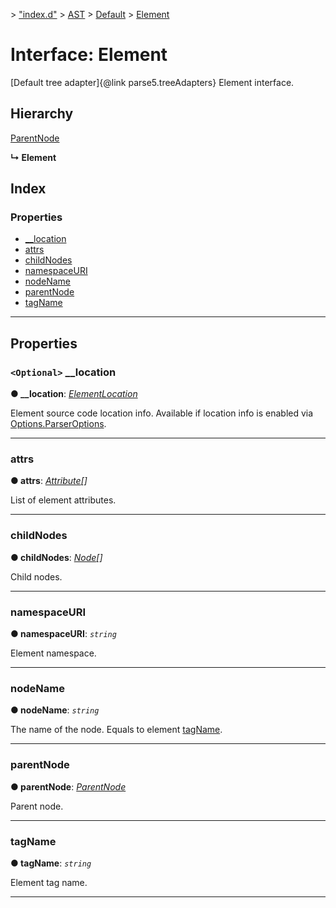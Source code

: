 [](../README.md) > ["index.d"](../modules/_index_d_.md) > [AST](../modules/_index_d_.ast.md) > [Default](../modules/_index_d_.ast.default.md) > [Element](../interfaces/_index_d_.ast.default.element.md)

# Interface: Element

\[Default tree adapter\]{@link parse5.treeAdapters} Element interface.

## Hierarchy

 [ParentNode](_index_d_.ast.default.parentnode.md)

**↳ Element**

## Index

### Properties

* [__location](_index_d_.ast.default.element.md#__location)
* [attrs](_index_d_.ast.default.element.md#attrs)
* [childNodes](_index_d_.ast.default.element.md#childnodes)
* [namespaceURI](_index_d_.ast.default.element.md#namespaceuri)
* [nodeName](_index_d_.ast.default.element.md#nodename)
* [parentNode](_index_d_.ast.default.element.md#parentnode)
* [tagName](_index_d_.ast.default.element.md#tagname)

---

## Properties

<a id="__location"></a>

### `<Optional>` __location

**● __location**: *[ElementLocation](_index_d_.markupdata.elementlocation.md)*

Element source code location info. Available if location info is enabled via [Options.ParserOptions](_index_d_.options.parseroptions.md).

___
<a id="attrs"></a>

###  attrs

**● attrs**: *[Attribute](_index_d_.ast.default.attribute.md)[]*

List of element attributes.

___
<a id="childnodes"></a>

###  childNodes

**● childNodes**: *[Node](_index_d_.ast.default.node.md)[]*

Child nodes.

___
<a id="namespaceuri"></a>

###  namespaceURI

**● namespaceURI**: *`string`*

Element namespace.

___
<a id="nodename"></a>

###  nodeName

**● nodeName**: *`string`*

The name of the node. Equals to element [tagName](_index_d_.ast.default.element.md#tagname).

___
<a id="parentnode"></a>

###  parentNode

**● parentNode**: *[ParentNode](_index_d_.ast.default.parentnode.md)*

Parent node.

___
<a id="tagname"></a>

###  tagName

**● tagName**: *`string`*

Element tag name.

___

